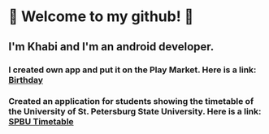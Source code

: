 #  👋 Welcome to my github! 👋
## I'm Khabi and I'm an android developer.

### I created own app and put it on the Play Market. Here is a link: [Birthday](https://play.google.com/store/apps/details?id=com.kudbi.born)
### Created an application for students showing the timetable of the University of St. Petersburg State University. Here is a link: [SPBU Timetable](https://play.google.com/store/apps/details?id=com.kudbi.spbutimetable)

